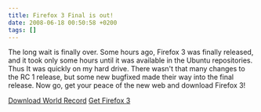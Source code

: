 ```yaml
---
title: Firefox 3 Final is out!
date: 2008-06-18 00:50:58 +0200
tags: []
---
```


The long wait is finally over. Some hours ago, Firefox 3 was finally released, and it took only some hours until it was available in the Ubuntu repositories. Thus It was quickly on my hard drive. There wasn't that many changes to the RC 1 release, but some new bugfixed made their way into the final release. Now go, get your peace of the new web and download Firefox 3!

[Download World Record](http://www.spreadfirefox.com/en-US/worldrecord/)
[Get Firefox 3](http://www.mozilla.com/en-US/firefox/?p=downloadday)